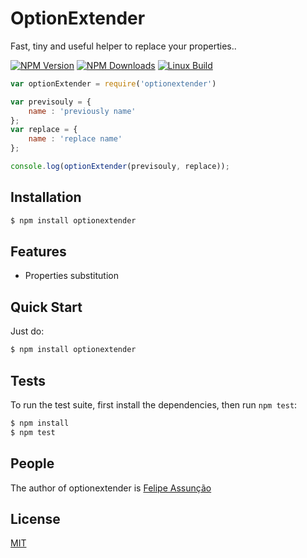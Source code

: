 # OptionExtender

  Fast, tiny and useful helper to replace your properties..

  [![NPM Version][npm-image]][npm-url]
  [![NPM Downloads][downloads-image]][downloads-url]
  [![Linux Build][travis-image]][travis-url]


```js
var optionExtender = require('optionextender')

var previsouly = { 
    name : 'previously name'  
};
var replace = {  
    name : 'replace name' 
};

console.log(optionExtender(previsouly, replace));
```

## Installation

```bash
$ npm install optionextender
```

## Features

  * Properties substitution


## Quick Start

  Just do:

```bash
$ npm install optionextender
```

## Tests

  To run the test suite, first install the dependencies, then run `npm test`:

```bash
$ npm install
$ npm test
```

## People

The author of optionextender is [Felipe Assunção](https://github.com/felipeuntill)

## License

  [MIT](LICENSE)

[npm-image]: https://img.shields.io/npm/v/optionextender.svg
[npm-url]: https://npmjs.org/package/optionextender
[downloads-image]: https://img.shields.io/npm/dm/optionextender.svg
[downloads-url]: https://npmjs.org/package/optionextender
[travis-image]: https://img.shields.io/travis/optionextender/optionextender/master.svg?
[travis-url]: https://travis-ci.org/felipeuntill/optionextender